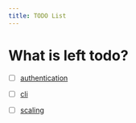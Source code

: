 ```yaml
---
title: TODO List
---
```



What is left todo?
==================

- [ ] [authentication](./next-authentication-providers)
- [ ] [cli](./next-cli)
- [ ] [scaling](./next-scaling)

